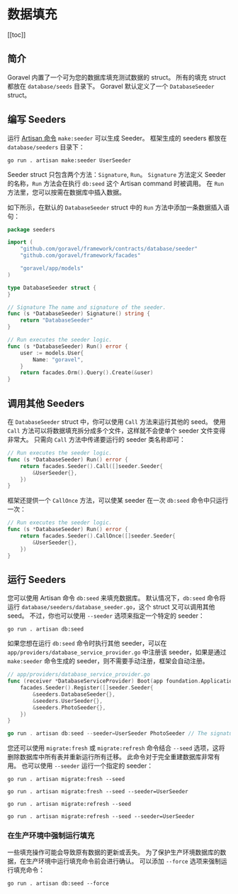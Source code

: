 # 数据填充

[[toc]]

## 简介

Goravel 内置了一个可为您的数据库填充测试数据的 struct。 所有的填充 struct 都放在 `database/seeds` 目录下。 Goravel 默认定义了一个 `DatabaseSeeder` struct。

## 编写 Seeders

运行 [Artisan 命令](../digging-deeper/artisan-console.md) `make:seeder` 可以生成 Seeder。 框架生成的 seeders 都放在 `database/seeders` 目录下：

```shell
go run . artisan make:seeder UserSeeder
```

Seeder struct 只包含两个方法：`Signature`, `Run`。 `Signature` 方法定义 Seeder 的名称，`Run` 方法会在执行 `db:seed` 这个 Artisan command 时被调用。 在 `Run` 方法里，您可以按需在数据库中插入数据。

如下所示，在默认的 `DatabaseSeeder` struct 中的 `Run` 方法中添加一条数据插入语句：

```go
package seeders

import (
	"github.com/goravel/framework/contracts/database/seeder"
	"github.com/goravel/framework/facades"

	"goravel/app/models"
)

type DatabaseSeeder struct {
}

// Signature The name and signature of the seeder.
func (s *DatabaseSeeder) Signature() string {
	return "DatabaseSeeder"
}

// Run executes the seeder logic.
func (s *DatabaseSeeder) Run() error {
	user := models.User{
		Name: "goravel",
	}
	return facades.Orm().Query().Create(&user)
}
```

## 调用其他 Seeders

在 `DatabaseSeeder` struct 中，你可以使用 `Call` 方法来运行其他的 seed。 使用 `Call` 方法可以将数据填充拆分成多个文件，这样就不会使单个 seeder 文件变得非常大。 只需向 `Call` 方法中传递要运行的 seeder 类名称即可：

```go
// Run executes the seeder logic.
func (s *DatabaseSeeder) Run() error {
	return facades.Seeder().Call([]seeder.Seeder{
		&UserSeeder{},
	})
}
```

框架还提供一个 `CallOnce` 方法，可以使某 seeder 在一次 `db:seed` 命令中只运行一次：

```go
// Run executes the seeder logic.
func (s *DatabaseSeeder) Run() error {
	return facades.Seeder().CallOnce([]seeder.Seeder{
		&UserSeeder{},
	})
}
```

## 运行 Seeders

您可以使用 Artisan 命令 `db:seed` 来填充数据库。 默认情况下，`db:seed` 命令将运行 `database/seeders/database_seeder.go`，这个 struct 又可以调用其他 seed。 不过，你也可以使用 `--seeder` 选项来指定一个特定的 seeder：

```shell
go run . artisan db:seed
```

如果您想在运行 `db:seed` 命令时执行其他 seeder，可以在 `app/providers/database_service_provider.go` 中注册该 seeder，如果是通过 `make:seeder` 命令生成的 seeder，则不需要手动注册，框架会自动注册。

```go
// app/providers/database_service_provider.go
func (receiver *DatabaseServiceProvider) Boot(app foundation.Application) {
	facades.Seeder().Register([]seeder.Seeder{
		&seeders.DatabaseSeeder{},
        &seeders.UserSeeder{},
        &seeders.PhotoSeeder{},
	})
}

go run . artisan db:seed --seeder=UserSeeder PhotoSeeder // The signature of seeder
```

您还可以使用 `migrate:fresh` 或 `migrate:refresh` 命令结合 `--seed` 选项，这将删除数据库中所有表并重新运行所有迁移。 此命令对于完全重建数据库非常有用。 也可以使用 `--seeder` 运行一个指定的 seeder：

```shell
go run . artisan migrate:fresh --seed

go run . artisan migrate:fresh --seed --seeder=UserSeeder

go run . artisan migrate:refresh --seed

go run . artisan migrate:refresh --seed --seeder=UserSeeder
```

### 在生产环境中强制运行填充

一些填充操作可能会导致原有数据的更新或丢失。 为了保护生产环境数据库的数据，在生产环境中运行填充命令前会进行确认。 可以添加 `--force` 选项来强制运行填充命令：

```shell
go run . artisan db:seed --force
```
